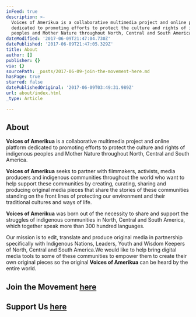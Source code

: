 ```yaml
---
inFeed: true
description: >-
  Voices of Amerikua is a collaborative multimedia project and online platform
  dedicated to promoting efforts to protect the culture and rights of indigenous
  peoples and Mother Nature throughout North, Central and South America.
dateModified: '2017-06-09T21:47:04.730Z'
datePublished: '2017-06-09T21:47:05.329Z'
title: About
author: []
publisher: {}
via: {}
sourcePath: _posts/2017-06-09-join-the-movement-here.md
hasPage: true
starred: false
datePublishedOriginal: '2017-06-09T03:49:31.989Z'
url: about/index.html
_type: Article

---
```

## About

**Voices of Amerikua** is a collaborative multimedia project and online platform dedicated to promoting efforts to protect the culture and rights of indigenous peoples and Mother Nature throughout North, Central and South America.

**Voices of Amerikua** seeks to partner with filmmakers, activists, media producers and indigenous communities throughout the world who want to help support these communities by creating, curating, sharing and producing original media pieces that share the stories of these communities standing on the front lines of protecting our environment and their traditional cultures and ways of life.

**Voices of Amerikua** was born out of the necessity to share and support the struggles of indigenous communities in North, Central and South America, which together speak more than 300 hundred languages.

Our mission is to edit, translate and produce original media in partnership specifically with Indigenous Nations, Leaders, Youth and Wisdom Keepers of North, Central and South America.We would like to help bring digital media tools to some of these communities to empower them to create their own original pieces so the original **Voices of Amerikua** can be heard by the entire world.

## Join the Movement [here][0]

## Support Us [here][1]

[0]: http://www.voicesofamerikua.net/join-voices-of-amerikua-an-emerging-media-alliance-and-web-p "http://www.voicesofamerikua.net/join-voices-of-amerikua-an-emerging-media-alliance-and-web-p"
[1]: http://www.voicesofamerikua.net/support-us "http://www.voicesofamerikua.net/support-us"